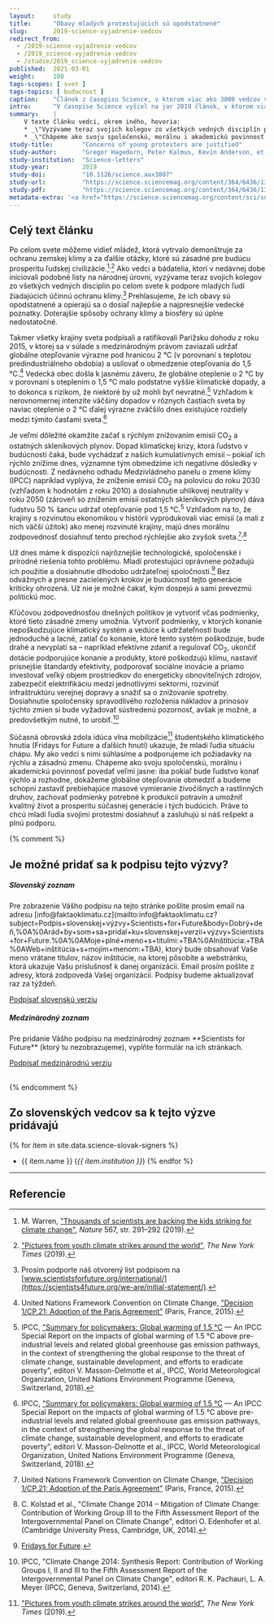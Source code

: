```yaml
---
layout:     study
title:      "Obavy mladých protestujúcich sú opodstatnené"
slug:       2019-science-vyjadrenie-vedcov
redirect_from:
  - /2019-science-vyjadrenie-vedcov
  - /2019_science-vyjadrenie-vedcov
  - /studie/2019_science-vyjadrenie-vedcov
published:  2021-03-01
weight:     100
tags-scopes: [ svet ]
tags-topics: [ buducnost ]
caption:    "Článok z časopisu Science, v ktorom viac ako 3000 vedcov vyjadrilo podporu hnutiam za záchranu klímy."
intro:      "V časopise Science vyšiel na jar 2019 článok, v ktorom viac ako 3000 svetových vedcov a akademikov vyjadrilo podporu hnutiam za záchranu klímy. Samotný text článku je krátky, ale jeho príloha obsahuje 51 strán plných podpisov vedcov z celého sveta."
summary:    |
    V texte článku vedci, okrem iného, hovoria:
    * _\"Vyzývame teraz svojich kolegov zo všetkých vedných disciplín po celom svete k podpore mladých ľudí žiadajúcich účinnú ochranu klímy. Prehlasujeme, že ich obavy sú opodstatnené a opierajú sa o dosiaľ najlepšie a najpresnejšie vedecké poznatky. Doterajšie spôsoby ochrany klímy a biosféry sú úplne nedostatočné.\"_
    * _\"Chápeme ako svoju spoločenskú, morálnu i akademickú povinnosť povedať veľmi jasne: iba pokiaľ bude ľudstvo konať rýchlo a rozhodne, dokážeme globálne otepľovanie obmedziť a budeme schopní zastaviť prebiehajúce masové vymieranie živočíšnych a rastlinných druhov, zachovať podmienky potrebné na produkciu potravín a umožniť kvalitný život a prosperitu súčasnej generácie i tých budúcich. Práve to chcú mladí ľudia svojimi protestmi dosiahnuť a zaslúžia si náš rešpekt a plnú podporu.\"_
study-title:        "Concerns of young protesters are justified"
study-author:       "Gregor Hagedorn, Peter Kalmus, Kevin Anderson, et al."
study-institution:  "Science-letters"
study-year:         2019
study-doi:          "10.1126/science.aax3807"
study-url:          "https://science.sciencemag.org/content/364/6436/139.2"
study-pdf:          "https://science.sciencemag.org/content/364/6436/139.2.full.pdf"
metadata-extra: '<a href="https://science.sciencemag.org/content/sci/suppl/2019/04/10/364.6436.139-b.DC1/aax3807-Hagedorn-SM.pdf" id="study-link-3" class="btn btn-secondary">Príloha s podpismi (PDF)</a>'
---
```

## Celý text článku

Po celom svete môžeme vidieť mládež, ktorá vytrvalo demonštruje za ochranu zemskej klímy a za ďalšie otázky, ktoré sú zásadné pre budúcu prosperitu ľudskej civilizácie.[^1]<sup>,</sup>[^2] Ako vedci a bádatelia, ktorí v nedávnej dobe iniciovali podobné listy na národnej úrovni, vyzývame teraz svojich kolegov zo všetkých vedných disciplín po celom svete k podpore mladých ľudí žiadajúcich účinnú ochranu klímy.[^3] Prehlasujeme, že ich obavy sú opodstatnené a opierajú sa o dosiaľ najlepšie a najpresnejšie vedecké poznatky. Doterajšie spôsoby ochrany klímy a biosféry sú úplne nedostatočné.

Takmer všetky krajiny sveta podpísali a ratifikovali Parížsku dohodu z roku 2015, v ktorej sa v súlade s medzinárodným právom zaviazali udržať globálne otepľovanie výrazne pod hranicou 2 °C (v porovnaní s teplotou predindustriálneho obdobia) a usilovať o obmedzenie otepľovania do 1,5 °C.[^4] Vedecká obec došla k jasnému záveru, že globálne oteplenie o 2 °C by v porovnaní s oteplením o 1,5 °C malo podstatne vyššie klimatické dopady, a to dokonca s rizikom, že niektoré by už mohli byť nevratné.[^5] Vzhľadom k nerovnomernej intenzite väčšiny dopadov v rôznych častiach sveta by naviac oteplenie o 2 °C ďalej výrazne zväčšilo dnes existujúce rozdiely medzi týmito časťami sveta.[^5]

Je veľmi dôležité okamžite začať s rýchlym znižovaním emisií CO<sub>2</sub> a ostatných skleníkových plynov. Dopad klimatickej krízy, ktorá ľudstvo v budúcnosti čaká, bude vychádzať z našich kumulatívnych emisií – pokiaľ ich rýchlo znížime dnes, významne tým obmedzíme ich negatívne dôsledky v budúcnosti. Z nedávneho odhadu Medzivládneho panelu o zmene klímy (IPCC) napríklad vyplýva, že zníženie emisií CO<sub>2</sub> na polovicu do roku 2030 (vzhľadom k hodnotám z roku 2010) a dosiahnutie uhlíkovej neutrality v roku 2050 (zároveň so znížením emisií ostatných skleníkových plynov) dáva ľudstvu 50 % šancu udržať otepľovanie pod 1,5 °C.<sup>5</sup> Vzhľadom na to, že krajiny s rozvinutou ekonomikou v histórii vyprodukovali viac emisií (a mali z nich väčší úžitok) ako menej rozvinuté krajiny, majú dnes morálnu zodpovednosť dosiahnuť tento prechod rýchlejšie ako zvyšok sveta.[^4]<sup>,</sup>[^6]

Už dnes máme k dispozícii najrôznejšie technologické, spoločenské i prírodné riešenia tohto problému. Mladí protestujúci oprávnene požadujú ich použitie a dosiahnutie dlhodobo udržateľnej spoločnosti.[^7] Bez odvážnych a presne zacielených krokov je budúcnosť tejto generácie kriticky ohrozená. Už nie je možné čakať, kým dospejú a sami prevezmú politickú moc.

Kľúčovou zodpovednosťou dnešných politikov je vytvoriť včas podmienky, ktoré tieto zásadné zmeny umožnia. Vytvoriť podmienky, v ktorých konanie nepoškodzujúce klimatický systém a vedúce k udržateľnosti bude jednoduché a lacné, zatiaľ čo konanie, ktoré tento systém poškodzuje, bude drahé a nevyplatí sa – napríklad efektívne zdaniť a regulovať CO<sub>2</sub>, ukončiť dotácie podporujúce konanie a produkty, ktoré poškodzujú klímu, nastaviť prísnejšie štandardy efektivity, podporovať sociálne inovácie a priamo investovať veľký objem prostriedkov do energeticky obnoviteľných zdrojov, zabezpečiť elektrifikáciu medzi jednotlivými sektormi, rozvinúť infraštruktúru verejnej dopravy a snažiť sa o znižovanie spotreby. Dosiahnutie spoločensky spravodlivého rozloženia nákladov a prínosov týchto zmien si bude vyžadovať sústredenú pozornosť, avšak je možné, a predovšetkým nutné, to urobiť.[^8]

Súčasná obrovská zdola idúca vlna mobilizácie[^2] študentského klimatického hnutia (Fridays for Future a ďalších hnutí) ukazuje, že mladí ľudia situáciu chápu. My ako vedci s nimi súhlasíme a podporujeme ich požiadavky na rýchlu a zásadnú zmenu. Chápeme ako svoju spoločenskú, morálnu i akademickú povinnosť povedať veľmi jasne: iba pokiaľ bude ľudstvo konať rýchlo a rozhodne, dokážeme globálne otepľovanie obmedziť a budeme schopní zastaviť prebiehajúce masové vymieranie živočíšnych a rastlinných druhov, zachovať podmienky potrebné k produkcii potravín a umožniť kvalitný život a prosperitu súčasnej generácie i tých budúcich. Práve to chcú mladí ľudia svojimi protestmi dosiahnuť a zasluhujú si náš rešpekt a plnú podporu.

{% comment %}

## Je možné pridať sa k podpisu tejto výzvy?

<div class="row justify-content-md-center">
    <div class="col-12 col-sm-6">
        <div class="card">
            <div class="card-body">
                <h5>Slovenský zoznam</h5>
                <p class="card-text" markdown="1">Pre zobrazenie Vášho podpisu na tejto stránke pošlite prosím email na adresu [info@faktaoklimatu.cz](mailto:info@faktaoklimatu.cz?subject=Podpis+slovenskej+výzvy+Scientists+for+Future&body=Dobrý+deň,%0A%0Arád+by+som+sa+pridal+ku+slovenskej+verzii+výzvy+Scientists+for+Future.%0A%0AMoje+plné+meno+s+titulmi:+TBA%0AInštitúcia:+TBA%0AWeb+inštitúcia+s+mojím+menom:+TBA), ktorý bude obsahovať Vaše meno vrátane titulov, názov inštitúcie, na ktorej pôsobíte a webstránku, ktorá ukazuje Vašu príslušnosť k danej organizácii. Email prosím pošlite z adresy, ktorá zodpovedá Vašej organizácii. Podpisy budeme aktualizovať raz za týždeň.</p>
                <a class="btn btn-primary btn-block" href="mailto:scientistsforfuture@faktaoklimatu.cz?subject=Podpis+slovenskej+výzvy+Scientists+for+Future&body=Dobrý+deň,%0A%0Arád+by+som+sa+pridal+ku+slovenskej+verzii+výzvy+Scientists+for+Future.%0A%0AMoje+plné+meno+s+titulmi:+TBA%0AInštitúcia:+TBA%0AWeb+inštitúcia+s+mojím+menom:+TBA"><i class="fas fa-fw fa-map-marker-alt"></i> Podpísať slovenskú verziu</a>
            </div>
        </div>
    </div>
    <div class="col-12 col-sm-6">
        <div class="card">
            <div class="card-body">
                <h5>Medzinárodný zoznam</h5>
                <p class="card-text" markdown="1">Pre pridanie Vášho podpisu na medzinárodný zoznam **Scientists for Future** (ktorý tu nezobrazujeme), vyplňte formulár na ich stránkach.</p>
                <a class="btn btn-primary btn-block" href="https://scientists4future.org/we-are/initial-statement/"><i class="fas fa-fw fa-globe"></i> Podpísať medzinárodnú verziu</a>
            </div>
        </div>
    </div>
</div>
<br/>

{% endcomment %}

## Zo slovenských vedcov sa k tejto výzve pridávajú

{% for item in site.data.science-slovak-signers %}
* {{ item.name }} (_{{ item.institution }}_)
{% endfor %}

---

## Referencie

[^1]: M. Warren, ["Thousands of scientists are backing the kids striking for climate change"](https://www.nature.com/articles/d41586-019-00861-z), _Nature_ 567, str. 291–292 (2019).
[^2]: ["Pictures from youth climate strikes around the world”](https://www.nytimes.com/2019/03/15/climate/climate-school-strikes.html), _The New York Times_ (2019).
[^3]: Prosím podporte náš otvorený list podpisom na [www.scientistsforfuture.org/international/](https://scientists4future.org/we-are/initial-statement/).
[^4]: United Nations Framework Convention on Climate Change, ["Decision 1/CP.21: Adoption of the Paris Agreement”](https://unfccc.int/files/essential_background/convention/application/pdf/english_paris_agreement.pdf) (Paris, France, 2015).
[^5]: IPCC, ["Summary for policymakers: Global warming of 1.5 °C](https://www.ipcc.ch/report/sr15) — An IPCC Special Report on the impacts of global warming of 1.5 °C above pre-industrial levels and related global greenhouse gas emission pathways, in the context of strengthening the global response to the threat of climate change, sustainable development, and efforts to eradicate poverty”, editori V. Masson-Delmotte et al., IPCC, World Meteorological Organization, United Nations Environment Programme (Geneva, Switzerland, 2018).
[^6]: C. Kolstad et al., "Climate Change 2014 – Mitigation of Climate Change: Contribution of Working Group III to the Fifth Assessment Report of the Intergovernmental Panel on Climate Change", editori O. Edenhofer et al. (Cambridge University Press, Cambridge, UK, 2014).
[^7]: [Fridays for Future](https://www.fridaysforfuture.org).
[^8]: IPCC, "Climate Change 2014: Synthesis Report: Contribution of Working Groups I, II and III to the Fifth Assessment Report of the Intergovernmental Panel on Climate Change", editori R. K. Pachauri, L. A. Meyer (IPCC, Geneva, Switzerland, 2014).
